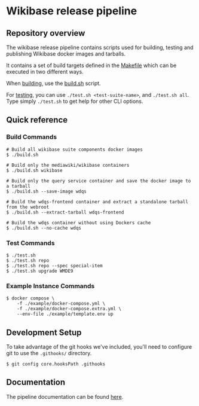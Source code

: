 # Wikibase release pipeline

## Repository overview

The wikibase release pipeline contains scripts used for building, testing and publishing Wikibase docker images and tarballs.

It contains a set of build targets defined in the [Makefile](./Makefile) which can be executed in two different ways.

When [building](docs/topics/pipeline.md), use the [build.sh](build.sh) script.

For [testing](docs/topics/testing.md), you can use `./test.sh <test-suite-name>`, and `./test.sh all`. Type simply `./test.sh` to get help for other CLI options.

## Quick reference

### Build Commands

```
# Build all wikibase suite components docker images
$ ./build.sh

# Build only the mediawiki/wikibase containers
$ ./build.sh wikibase

# Build only the query service container and save the docker image to a tarball
$ ./build.sh --save-image wdqs

# Build the wdqs-frontend container and extract a standalone tarball from the webroot
$ ./build.sh --extract-tarball wdqs-frontend

# Build the wdqs container without using Dockers cache
$ ./build.sh --no-cache wdqs
```

### Test Commands

```
$ ./test.sh
$ ./test.sh repo
$ ./test.sh repo --spec special-item
$ ./test.sh upgrade WMDE9
```

### Example Instance Commands

```
$ docker compose \
    -f ./example/docker-compose.yml \
    -f ./example/docker-compose.extra.yml \
    --env-file ./example/template.env up
```

## Development Setup

To take advantage of the git hooks we've included, you'll need to configure git to use the `.githooks/` directory.

```
$ git config core.hooksPath .githooks
```

## Documentation

The pipeline documentation can be found [here](docs/index.md).
